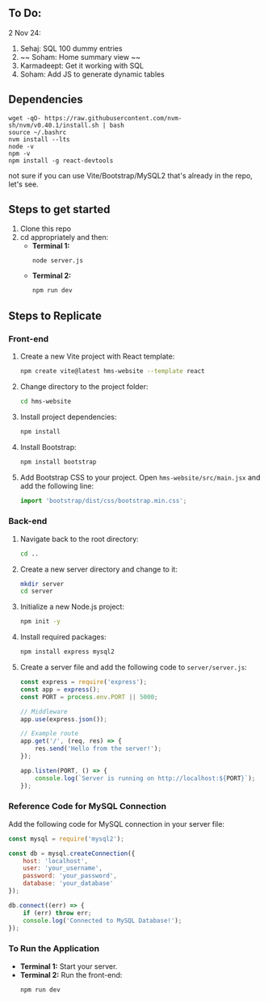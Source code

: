 ## To Do:
2 Nov 24:
1. Sehaj: SQL 100 dummy entries
2. ~~ Soham: Home summary view ~~
3. Karmadeept: Get it working with SQL
4. Soham: Add JS to generate dynamic tables

## Dependencies
```
wget -qO- https://raw.githubusercontent.com/nvm-sh/nvm/v0.40.1/install.sh | bash
source ~/.bashrc
nvm install --lts
node -v
npm -v
npm install -g react-devtools
```

not sure if you can use Vite/Bootstrap/MySQL2 that's already in the repo, let's see.

## Steps to get started
1. Clone this repo
2. cd appropriately and then:
   - **Terminal 1:**
     ```
     node server.js
     ```
   - **Terminal 2:**
     ```bash
     npm run dev
     ```

## Steps to Replicate

### Front-end

1. Create a new Vite project with React template:
   ```bash
   npm create vite@latest hms-website --template react
   ```

2. Change directory to the project folder:
   ```bash
   cd hms-website
   ```

3. Install project dependencies:
   ```bash
   npm install
   ```

4. Install Bootstrap:
   ```bash
   npm install bootstrap
   ```

5. Add Bootstrap CSS to your project. Open `hms-website/src/main.jsx` and add the following line:
   ```javascript
   import 'bootstrap/dist/css/bootstrap.min.css';
   ```

### Back-end

1. Navigate back to the root directory:
   ```bash
   cd ..
   ```

2. Create a new server directory and change to it:
   ```bash
   mkdir server
   cd server
   ```

3. Initialize a new Node.js project:
   ```bash
   npm init -y
   ```

4. Install required packages:
   ```bash
   npm install express mysql2
   ```

5. Create a server file and add the following code to `server/server.js`:
   ```javascript
   const express = require('express');
   const app = express();
   const PORT = process.env.PORT || 5000;

   // Middleware
   app.use(express.json());

   // Example route
   app.get('/', (req, res) => {
       res.send('Hello from the server!');
   });

   app.listen(PORT, () => {
       console.log(`Server is running on http://localhost:${PORT}`);
   });
   ```

### Reference Code for MySQL Connection

Add the following code for MySQL connection in your server file:
```javascript
const mysql = require('mysql2');

const db = mysql.createConnection({
    host: 'localhost',
    user: 'your_username',
    password: 'your_password',
    database: 'your_database'
});

db.connect((err) => {
    if (err) throw err;
    console.log('Connected to MySQL Database!');
});
```

### To Run the Application

- **Terminal 1:** Start your server.
- **Terminal 2:** Run the front-end:
  ```bash
  npm run dev
  ```
